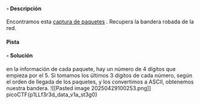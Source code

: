 #### - **Descripción** 
Encontramos esta [captura de paquetes](https://jupiter.challenges.picoctf.org/static/b506393b6f9d53b94011df000c534759/capture.pcap) . Recupera la bandera robada de la red.
#### Pista 
#### - **Solución** 

en la información de cada paquete, hay un número de 4 dígitos que empieza por el 5. Si tomamos los últimos 3 dígitos de cada número, según el orden de llegada de los paquetes, y los convertimos a ASCII, obtenemos nuestra bandera.
![[Pasted image 20250429100253.png]]
picoCTF{p1LLf3r3d_data_v1a_st3g0}
